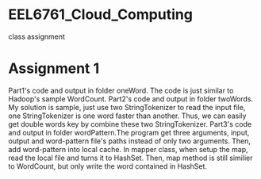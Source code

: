 # EEL6761_Cloud_Computing
class assignment

# Assignment 1
Part1's code and output in folder oneWord. The code is just similar to Hadoop's sample WordCount.
Part2's code and output in folder twoWords. My solution is sample, just use two StringTokenizer to read the input file, one StringTokenizer is one word faster than another. Thus, we can easily get double words key by combine these two StringTokenizer.
Part3's code and output in folder wordPattern.The program get three arguments, input, output and word-pattern file's paths instead of only two arguments. Then, add word-pattern into local cache. In mapper class, when setup the map, read the local file and turns it to HashSet. Then, map method is still similier to WordCount, but only write the word contained in HashSet.
